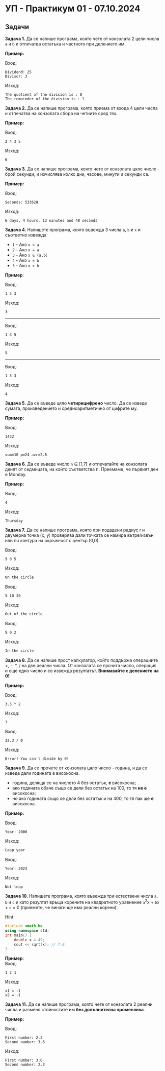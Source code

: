 # УП - Практикум 01 - 07.10.2024

## Задачи

**Задача 1.** Да се напише програма, която чете от конзолата 2 цели числа `a` и `b` и отпечатва остатъка и частното при делението им.

**Пример:**

Вход:

```
Dividend: 25
Divisor: 3
```

Изход:

```
The quotient of the division is : 8
The remainder of the division is : 1
```

**Задача 2.** Да се напише програма, която приема от входа 4 цели числа и отпечатва на конзолата сбора на четните сред тях.

**Пример:**

Вход:

```
2 4 3 5
```

Изход:

```
6
```

**Задача 3.** Да се напише програма, която чете от конзолата цяло число - брой секунди, и изчислява колко дни, часове, минути и секунди са.

**Пример:**

Вход:

```
Seconds: 533628
```

Изход:

```
6 days, 4 hours, 13 minutes and 48 seconds
```

**Задача 4.** Напишете програма, която въвежда 3 числа `a`, `b` и `x` и съответно извежда:

- `1` - Ако `x < a`
- `2` - Ако `x = a`
- `3` - Ако `x ∈ (a,b)`
- `4` - Ако `x = b`
- `5` - Ако `x > b`

**Пример**:

Вход:

```text
1 5 3
```

Изход:

```text
3
```

---

Вход:

```text
1 3 5
```

Изход:

```text
5
```

---

Вход:

```text
1 3 3
```

Изход:

```text
4
```

**Задача 5.** Да се въведе цяло **четирицифрено** число. Да се изведе сумата, произведението и средноаритметично от цифрите му.

**Пример:**

Вход:

```text
1432
```

Изход:

```text
sum=10 p=24 avr=2.5
```

**Задача 6.** Да се въведе число `n` ∈ [1,7] и отпечатайте на конзолата денят от седмицата, на който съответства n. Приемаме, че първият ден е Monday.

**Пример:**

Вход:

```
4
```

Изход:

```
Thursday
```

**Задача 7.** Да се напише програма, която при подадени радиус r и двумерна точка (х, у) проверява дали точката се намира вътре/извън или по контура на окръжност с център (0,0).

Вход:

```
5 0 5
```

Изход:

```c++
On the circle
```

Вход:

```
5 10 30
```

Изход:

```c++
Out of the circle
```

Вход:

```
5 0 2
```

Изход:

```c++
In the circle
```

**Задача 8.** Да се напише прост калкулатор, който поддържа операциите +, -, \*, / на две реални числа. От конзолата се прочита число, операция и още едно число и се извежда резултатът.
**Внимавайте с делението на 0!**

**Пример:**

Вход:

```
3.5 * 2
```

Изход:

```
7
```

Вход:

```
32.3 / 0
```

Изход:

```
Error! You can't divide by 0!
```

**Задача 9.** Да се прочетe от конзолата цяло число - година, и да се изведе дали годината е високосна.

- година, деляща се на числото 4 без остатък, **е** високосна;
- ако годината обаче също се дели без остатък на 100, то тя **не е** високосна;
- но ако годината също се дели без остатък и на 400, то тя пак ще **е** високосна.

**Пример:**

Вход:

```
Year: 2000
```

Изход:

```c++
Leap year
```

Вход:

```
Year: 2023
```

Изход:

```c++
Not leap
```

**Задача 10.** Напишете програма, която въвежда три естествени числа `a`, `b` и `c` и като резултат връща корените на квадратното уравнение `a`<sup>2</sup>x + `b`x + `c` = 0 (приемете, че винаги ще има реални корени).

Hint:

```cpp
#include <math.h>
using namespace std;
int main() {
    double x = 49;
    cout << sqrt(x); // 7.0
}
```

**Пример**:<br>
Вход:

```text
1 2 1
```

Изход:

```text
x1 = -1
x2 = -1
```

**Задача 11.** Да се напише програма, която чете от конзолата 2 реални числа и разменя стойностите им **без допълнителна променлива**.

**Пример:**

Вход:

```
First number: 2.3
Second number: 3.6
```

Изход:

```
First number: 3.6
Second number: 2.3
```
